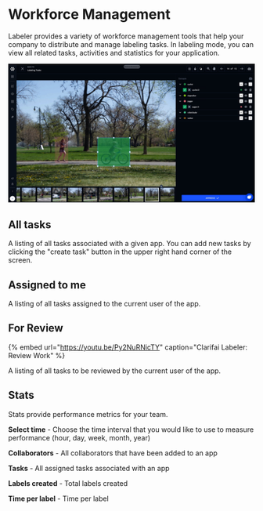 # Workforce Management

Labeler provides a variety of workforce management tools that help your company to distribute and manage labeling tasks. In labeling mode, you can view all related tasks, activities and statistics for your application.

![](../../.gitbook/assets/review.jpg)

## All tasks

A listing of all tasks associated with a given app. You can add new tasks by clicking the "create task" button in the upper right hand corner of the screen.

## Assigned to me

A listing of all tasks assigned to the current user of the app.

## For Review

{% embed url="https://youtu.be/Py2NuRNicTY" caption="Clarifai Labeler: Review Work" %}

A listing of all tasks to be reviewed by the current user of the app.

## Stats

Stats provide performance metrics for your team.

**Select time** - Choose the time interval that you would like to use to measure performance \(hour, day, week, month, year\)

**Collaborators** - All collaborators that have been added to an app

**Tasks** - All assigned tasks associated with an app

**Labels created** - Total labels created

**Time per label** - Time per label

